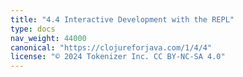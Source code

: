 ```yaml
---
title: "4.4 Interactive Development with the REPL"
type: docs
nav_weight: 44000
canonical: "https://clojureforjava.com/1/4/4"
license: "© 2024 Tokenizer Inc. CC BY-NC-SA 4.0"
---
```

